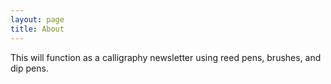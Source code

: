 ```yaml
---
layout: page
title: About
---
```


This will function as a calligraphy newsletter using reed pens, brushes, and dip pens.
